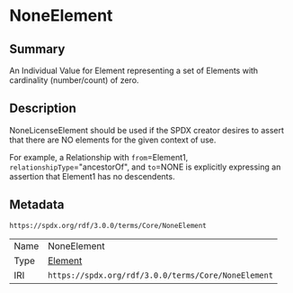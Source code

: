 <!-- Automatically generated by spec-parser v2.3.0 on 2024-07-16T15:00:52.540788+00:00 -->
<!-- SPDX-License-Identifier: Community-Spec-1.0 -->

# NoneElement

## Summary

An Individual Value for Element representing a set of Elements with
cardinality (number/count) of zero.


## Description

NoneLicenseElement should be used if the SPDX creator desires to assert that
there are NO elements for the given context of use.

For example, a Relationship with `from`=Element1,
`relationshipType`="ancestorOf", and `to`=NONE is explicitly expressing an
assertion that Element1 has no descendents.


## Metadata

`https://spdx.org/rdf/3.0.0/terms/Core/NoneElement`


| | |
|---|---|
| Name | NoneElement |
| Type | [Element](../Classes/Element.md) |
| IRI | `https://spdx.org/rdf/3.0.0/terms/Core/NoneElement` |




